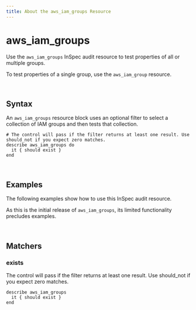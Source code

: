```yaml
---
title: About the aws_iam_groups Resource
---
```


# aws_iam_groups

Use the `aws_iam_groups` InSpec audit resource to test properties of all or multiple groups.

To test properties of a single group, use the `aws_iam_group` resource.

<br>

## Syntax

An `aws_iam_groups` resource block uses an optional filter to select a collection of IAM groups and then tests that collection.

    # The control will pass if the filter returns at least one result. Use should_not if you expect zero matches.
    describe aws_iam_groups do
      it { should exist }
    end

<br>

## Examples

The following examples show how to use this InSpec audit resource.

As this is the initial release of `aws_iam_groups`, its limited functionality precludes examples.

<br>

## Matchers

### exists

The control will pass if the filter returns at least one result. Use should_not if you expect zero matches.

    describe aws_iam_groups
      it { should exist }
    end
